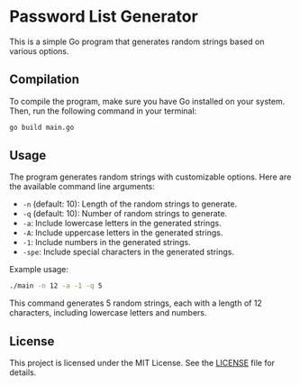 # Password List Generator

This is a simple Go program that generates random strings based on various options.

## Compilation

To compile the program, make sure you have Go installed on your system. Then, run the following command in your terminal:

```bash
go build main.go
```

## Usage

The program generates random strings with customizable options. Here are the available command line arguments:

- `-n` (default: 10): Length of the random strings to generate.
- `-q` (default: 10): Number of random strings to generate.
- `-a`: Include lowercase letters in the generated strings.
- `-A`: Include uppercase letters in the generated strings.
- `-1`: Include numbers in the generated strings.
- `-spe`: Include special characters in the generated strings.

Example usage:

```bash
./main -n 12 -a -1 -q 5
```

This command generates 5 random strings, each with a length of 12 characters, including lowercase letters and numbers.

## License

This project is licensed under the MIT License. See the [LICENSE](LICENSE) file for details.
